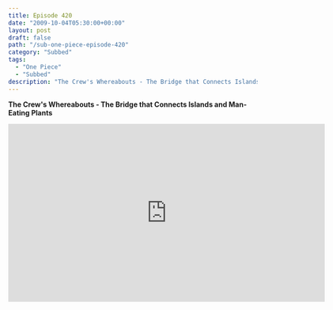 ```yaml
---
title: Episode 420
date: "2009-10-04T05:30:00+00:00"
layout: post
draft: false
path: "/sub-one-piece-episode-420"
category: "Subbed"
tags:
  - "One Piece"
  - "Subbed"
description: "The Crew's Whereabouts - The Bridge that Connects Islands and Man-Eating Plants"
---
```


**The Crew's Whereabouts - The Bridge that Connects Islands and Man-Eating Plants**

<iframe width="640" height="360" src="https://www.rapidvideo.com/e/G0NO4XGBWV" frameborder="0" marginwidth=0 marginheight=0 scrolling=no allowfullscreen></iframe>

